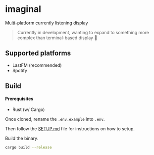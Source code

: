 # imaginal

[Multi-platform](#supported-platforms) currently listening display

> Currently in development, wanting to expand to something more complex than terminal-based display 👀

## Supported platforms

- LastFM (recommended)
- Spotify

## Build

#### Prerequisites
- Rust (w/ Cargo)

Once cloned, rename the `.env.example` into `.env`.

Then follow the [SETUP.md](./SETUP.md) file for instructions on how to setup.

Build the binary:
```sh
cargo build --release
```
